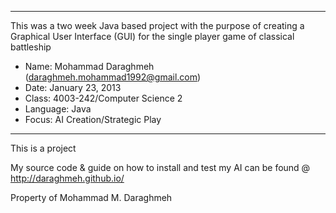 ********************************************************************
This was a two week Java based project with the purpose of creating a Graphical User Interface (GUI) for the single player game of classical battleship

* Name: Mohammad Daraghmeh (daraghmeh.mohammad1992@gmail.com)
* Date: January 23, 2013
* Class: 4003-242/Computer Science 2 
* Language: Java
* Focus: AI Creation/Strategic Play

********************************************************************

This is a project

My source code & guide on how to install and test my AI can be found @
http://daraghmeh.github.io/

Property of Mohammad M. Daraghmeh
